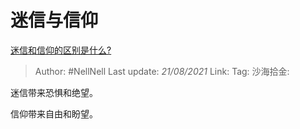 # 迷信与信仰

[迷信和信仰的区别是什么?](https://www.zhihu.com/question/20175782/answer/1893474874)

> Author: #NellNell
> Last update: *21/08/2021*
> Link:
> Tag:
> 沙海拾金:

迷信带来恐惧和绝望。

信仰带来自由和盼望。
